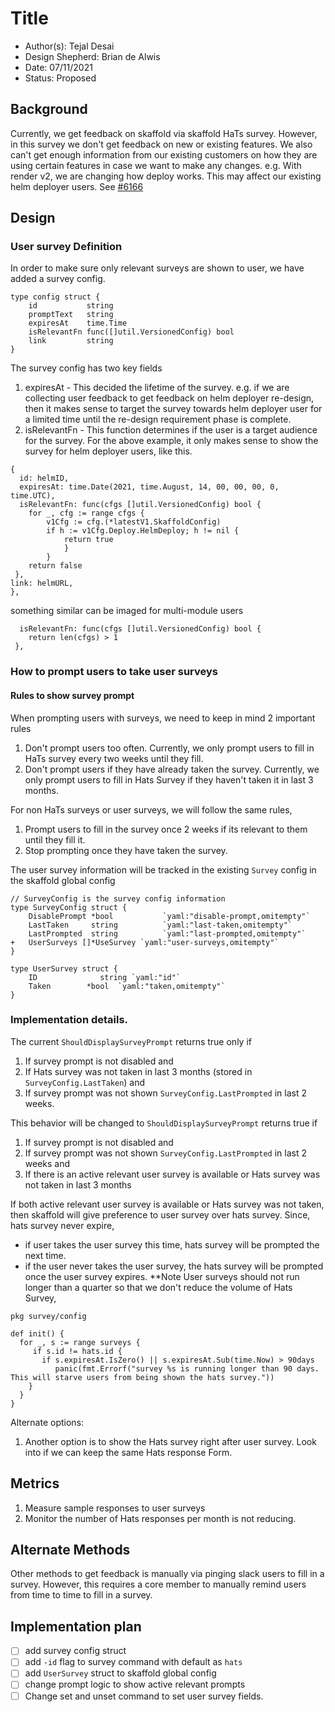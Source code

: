 # Title

* Author(s): Tejal Desai
* Design Shepherd: Brian de Alwis
* Date: 07/11/2021
* Status: Proposed

## Background

Currently, we get feedback on skaffold via skaffold HaTs survey. 
However, in this survey we don't get feedback on new or existing features. 
We also can't get enough information from our existing customers on how they are using certain features in case we want to make any changes.
e.g.
With render v2, we are changing how deploy works. This may affect our existing helm deployer users. 
See [#6166](https://github.com/GoogleContainerTools/skaffold/issues/6166)
## Design

### User survey Definition
In order to make sure only relevant surveys are shown to user, we have added a survey config.
```
type config struct {
	id           string
	promptText   string
	expiresAt    time.Time
	isRelevantFn func([]util.VersionedConfig) bool
	link         string
}

```
The survey config has two key fields
1) expiresAt - This decided the lifetime of the survey. e.g. if we are collecting user feedback to get feedback on helm deployer re-design, then it makes sense to target the survey towards helm deployer user for a limited time until the re-design requirement phase is complete.
2) isRelevantFn - This function determines if the user is a target audience for the survey. For the above example, it only makes sense to show the survey for helm deployer users, like this.
```
{
  id: helmID,
  expiresAt: time.Date(2021, time.August, 14, 00, 00, 00, 0, time.UTC),
  isRelevantFn: func(cfgs []util.VersionedConfig) bool {
	for _, cfg := range cfgs {
		v1Cfg := cfg.(*latestV1.SkaffoldConfig)
		if h := v1Cfg.Deploy.HelmDeploy; h != nil {
			return true
	        }
        }
	return false
 },
link: helmURL,
},

```
something similar can be imaged for multi-module users
```
  isRelevantFn: func(cfgs []util.VersionedConfig) bool {
	return len(cfgs) > 1
 },
```

### How to prompt users to take user surveys

#### Rules to show survey prompt
When prompting users with surveys, we need to keep in mind 2 important rules
1) Don't prompt users too often.
   Currently, we only prompt users to fill in HaTs survey every two weeks until they fill.
2) Don't prompt users if they have already taken the survey.
   Currently, we only prompt users to fill in Hats Survey if they haven't taken it in last 3 months.

For non HaTs surveys or user surveys, we will follow the same rules,
1) Prompt users to fill in the survey once 2 weeks if its relevant to them until they fill it.
2) Stop prompting once they have taken the survey.

The user survey information will be tracked in the existing `Survey` config in the skaffold global config
```
// SurveyConfig is the survey config information
type SurveyConfig struct {
	DisablePrompt *bool           `yaml:"disable-prompt,omitempty"`
	LastTaken     string          `yaml:"last-taken,omitempty"`
	LastPrompted  string          `yaml:"last-prompted,omitempty"`
+	UserSurveys []*UseSurvey `yaml:"user-surveys,omitempty"`
}

type UserSurvey struct {
	ID              string `yaml:"id"`
	Taken        *bool  `yaml:"taken,omitempty"`
}
```


### Implementation details.
The current `ShouldDisplaySurveyPrompt` returns true only if
1) If survey prompt is not disabled and
2) If Hats survey was not taken in last 3 months (stored in  `SurveyConfig.LastTaken`) and
3) If survey prompt was not shown `SurveyConfig.LastPrompted` in last 2 weeks.

This behavior will be changed to `ShouldDisplaySurveyPrompt` returns true if
1) If survey prompt is not disabled and
2)  If survey prompt was not shown `SurveyConfig.LastPrompted` in last 2 weeks and
3) If there is an active relevant user survey is available or Hats survey was not taken in last 3 months

If both active relevant user survey is available or Hats survey was not taken, then skaffold will give preference to user survey over hats survey.
Since, hats survey never expire,
- if user takes the user survey this time, hats survey will be prompted the next time.
-  if the user never takes the user survey, the hats survey will be prompted once the user survey expires.
   **Note User surveys should not run longer than a quarter so that we don't reduce the volume of Hats Survey,
```
pkg survey/config

def init() {
  for _, s := range surveys {
     if s.id != hats.id {
       if s.expiresAt.IsZero() || s.expiresAt.Sub(time.Now) > 90days
          panic(fmt.Errorf("survey %s is running longer than 90 days. This will starve users from being shown the hats survey."))
    }
  }
}

```

Alternate options:
1) Another option is to show the Hats survey right after user survey. 
   Look into if we can keep the same Hats response Form.

## Metrics
1) Measure sample responses to user surveys
2) Monitor the number of Hats responses per month is not reducing.

## Alternate Methods
Other methods to get feedback is manually via pinging slack users to fill in a survey.
However, this requires a core member to manually remind users from time to time to fill in a survey.


## Implementation plan
- [ ] add survey config struct
- [ ] add `-id` flag to survey command with default as `hats`
- [ ] add `UserSurvey` struct to skaffold global config
- [ ] change prompt logic to show active relevant prompts
- [ ] Change set and unset command to set user survey fields.

